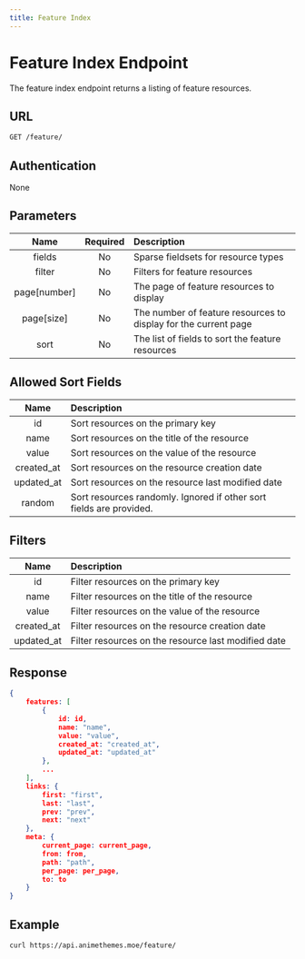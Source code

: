 ```yaml
---
title: Feature Index
---
```


# Feature Index Endpoint

The feature index endpoint returns a listing of feature resources.

## URL

```sh
GET /feature/
```

## Authentication

None

## Parameters

| Name         | Required | Description                                                     |
| :----------: | :------: | :-------------------------------------------------------------- |
| fields       | No       | Sparse fieldsets for resource types                             |
| filter       | No       | Filters for feature resources                                   |
| page[number] | No       | The page of feature resources to display                        |
| page[size]   | No       | The number of feature resources to display for the current page |
| sort         | No       | The list of fields to sort the feature resources                |

## Allowed Sort Fields

|    Name    | Description                                                         |
| :--------: | :------------------------------------------------------------------ |
| id         | Sort resources on the primary key                                   |
| name       | Sort resources on the title of the resource                         |
| value      | Sort resources on the value of the resource                         |
| created_at | Sort resources on the resource creation date                        |
| updated_at | Sort resources on the resource last modified date                   |
| random     | Sort resources randomly. Ignored if other sort fields are provided. |

## Filters

|    Name    | Description                                         |
| :--------: | :-------------------------------------------------- |
| id         | Filter resources on the primary key                 |
| name       | Filter resources on the title of the resource       |
| value      | Filter resources on the value of the resource       |
| created_at | Filter resources on the resource creation date      |
| updated_at | Filter resources on the resource last modified date |

## Response

```json
{
    features: [
        {
            id: id,
            name: "name",
            value: "value",
            created_at: "created_at",
            updated_at: "updated_at"
        },
        ...
    ],
    links: {
        first: "first",
        last: "last",
        prev: "prev",
        next: "next"
    },
    meta: {
        current_page: current_page,
        from: from,
        path: "path",
        per_page: per_page,
        to: to
    }
}
```

## Example

```bash
curl https://api.animethemes.moe/feature/
```
